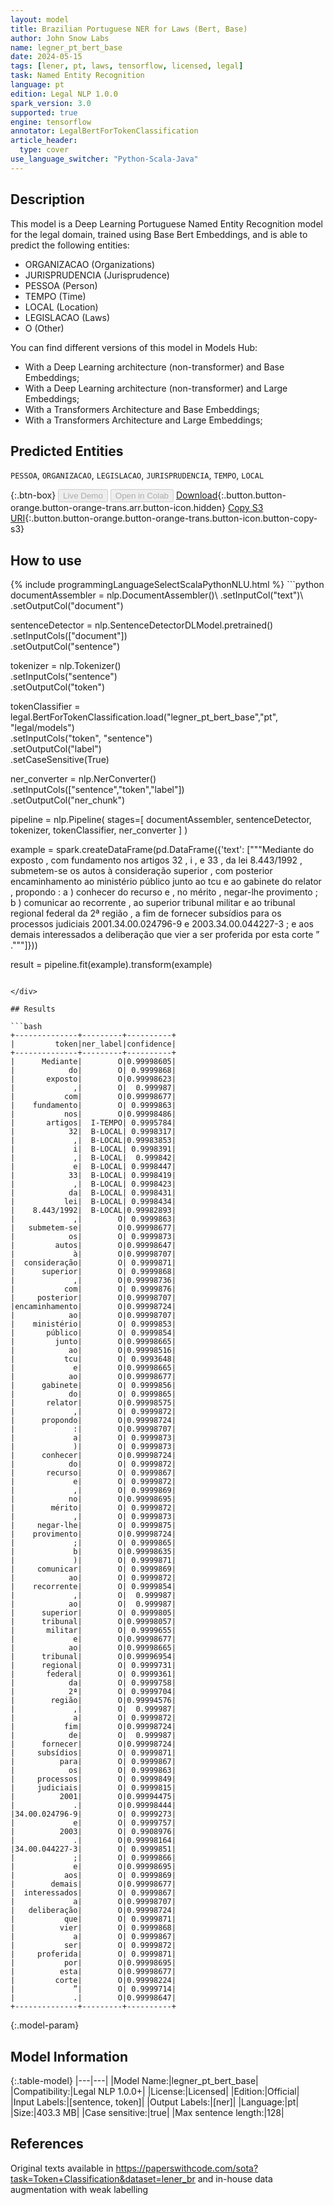 ```yaml
---
layout: model
title: Brazilian Portuguese NER for Laws (Bert, Base)
author: John Snow Labs
name: legner_pt_bert_base
date: 2024-05-15
tags: [lener, pt, laws, tensorflow, licensed, legal]
task: Named Entity Recognition
language: pt
edition: Legal NLP 1.0.0
spark_version: 3.0
supported: true
engine: tensorflow
annotator: LegalBertForTokenClassification
article_header:
  type: cover
use_language_switcher: "Python-Scala-Java"
---
```


## Description

This model is a Deep Learning Portuguese Named Entity Recognition model for the legal domain, trained using Base Bert Embeddings, and is able to predict the following entities:

- ORGANIZACAO (Organizations)
- JURISPRUDENCIA (Jurisprudence)
- PESSOA (Person)
- TEMPO (Time)
- LOCAL (Location)
- LEGISLACAO (Laws)
- O (Other)

You can find different versions of this model in Models Hub:
- With a Deep Learning architecture (non-transformer) and Base Embeddings;
- With a Deep Learning architecture (non-transformer) and Large Embeddings;
- With a Transformers Architecture and Base Embeddings;
- With a Transformers Architecture and Large Embeddings;

## Predicted Entities

`PESSOA`, `ORGANIZACAO`, `LEGISLACAO`, `JURISPRUDENCIA`, `TEMPO`, `LOCAL`

{:.btn-box}
<button class="button button-orange" disabled>Live Demo</button>
<button class="button button-orange" disabled>Open in Colab</button>
[Download](https://s3.amazonaws.com/auxdata.johnsnowlabs.com/legal/models/legner_pt_bert_base_pt_1.0.0_3.0_1715763482236.zip){:.button.button-orange.button-orange-trans.arr.button-icon.hidden}
[Copy S3 URI](s3://auxdata.johnsnowlabs.com/legal/models/legner_pt_bert_base_pt_1.0.0_3.0_1715763482236.zip){:.button.button-orange.button-orange-trans.button-icon.button-copy-s3}

## How to use



<div class="tabs-box" markdown="1">
{% include programmingLanguageSelectScalaPythonNLU.html %}
```python
documentAssembler = nlp.DocumentAssembler()\
  .setInputCol("text")\
  .setOutputCol("document")

sentenceDetector = nlp.SentenceDetectorDLModel.pretrained()\
  .setInputCols(["document"])\
  .setOutputCol("sentence")

tokenizer = nlp.Tokenizer()\
  .setInputCols("sentence")\
  .setOutputCol("token")

tokenClassifier = legal.BertForTokenClassification.load("legner_pt_bert_base","pt", "legal/models")\
  .setInputCols("token", "sentence")\
  .setOutputCol("label")\
  .setCaseSensitive(True)

ner_converter = nlp.NerConverter()\
  .setInputCols(["sentence","token","label"])\
  .setOutputCol("ner_chunk")


pipeline =  nlp.Pipeline(
    stages=[
  documentAssembler,
  sentenceDetector,
  tokenizer,
  tokenClassifier,
  ner_converter
    ]
)

example = spark.createDataFrame(pd.DataFrame({'text': ["""Mediante do exposto , com fundamento nos artigos 32 , i , e 33 , da lei 8.443/1992 , submetem-se os autos à consideração superior , com posterior encaminhamento ao ministério público junto ao tcu e ao gabinete do relator , propondo : a ) conhecer do recurso e , no mérito , negar-lhe provimento ; b ) comunicar ao recorrente , ao superior tribunal militar e ao tribunal regional federal da 2ª região , a fim de fornecer subsídios para os processos judiciais 2001.34.00.024796-9 e 2003.34.00.044227-3 ; e aos demais interessados a deliberação que vier a ser proferida por esta corte ” ."""]}))

result = pipeline.fit(example).transform(example)
```

</div>

## Results

```bash
+--------------+---------+----------+
|         token|ner_label|confidence|
+--------------+---------+----------+
|      Mediante|        O|0.99998605|
|            do|        O| 0.9999868|
|       exposto|        O|0.99998623|
|             ,|        O|  0.999987|
|           com|        O|0.99998677|
|    fundamento|        O| 0.9999863|
|           nos|        O|0.99998486|
|       artigos|  I-TEMPO| 0.9995784|
|            32|  B-LOCAL| 0.9998317|
|             ,|  B-LOCAL|0.99983853|
|             i|  B-LOCAL| 0.9998391|
|             ,|  B-LOCAL|  0.999842|
|             e|  B-LOCAL| 0.9998447|
|            33|  B-LOCAL| 0.9998419|
|             ,|  B-LOCAL| 0.9998423|
|            da|  B-LOCAL| 0.9998431|
|           lei|  B-LOCAL| 0.9998434|
|    8.443/1992|  B-LOCAL|0.99982893|
|             ,|        O| 0.9999863|
|   submetem-se|        O|0.99998677|
|            os|        O| 0.9999873|
|         autos|        O|0.99998647|
|             à|        O|0.99998707|
|  consideração|        O| 0.9999871|
|      superior|        O| 0.9999868|
|             ,|        O|0.99998736|
|           com|        O| 0.9999876|
|     posterior|        O|0.99998707|
|encaminhamento|        O|0.99998724|
|            ao|        O|0.99998707|
|    ministério|        O| 0.9999853|
|       público|        O| 0.9999854|
|         junto|        O|0.99998665|
|            ao|        O|0.99998516|
|           tcu|        O| 0.9993648|
|             e|        O|0.99998665|
|            ao|        O|0.99998677|
|      gabinete|        O| 0.9999856|
|            do|        O| 0.9999865|
|       relator|        O|0.99998575|
|             ,|        O| 0.9999872|
|      propondo|        O|0.99998724|
|             :|        O|0.99998707|
|             a|        O| 0.9999873|
|             )|        O| 0.9999873|
|      conhecer|        O|0.99998724|
|            do|        O| 0.9999872|
|       recurso|        O| 0.9999867|
|             e|        O| 0.9999872|
|             ,|        O| 0.9999869|
|            no|        O|0.99998695|
|        mérito|        O| 0.9999872|
|             ,|        O| 0.9999873|
|     negar-lhe|        O| 0.9999875|
|    provimento|        O|0.99998724|
|             ;|        O| 0.9999865|
|             b|        O|0.99998635|
|             )|        O| 0.9999871|
|     comunicar|        O| 0.9999869|
|            ao|        O| 0.9999872|
|    recorrente|        O| 0.9999854|
|             ,|        O|  0.999987|
|            ao|        O|  0.999987|
|      superior|        O| 0.9999805|
|      tribunal|        O|0.99998057|
|       militar|        O| 0.9999655|
|             e|        O|0.99998677|
|            ao|        O|0.99998665|
|      tribunal|        O|0.99996954|
|      regional|        O| 0.9999731|
|       federal|        O| 0.9999361|
|            da|        O| 0.9999758|
|            2ª|        O| 0.9999704|
|        região|        O|0.99994576|
|             ,|        O|  0.999987|
|             a|        O| 0.9999872|
|           fim|        O|0.99998724|
|            de|        O|  0.999987|
|      fornecer|        O|0.99998724|
|     subsídios|        O| 0.9999871|
|          para|        O| 0.9999867|
|            os|        O| 0.9999863|
|     processos|        O| 0.9999849|
|     judiciais|        O| 0.9999815|
|          2001|        O|0.99994475|
|             .|        O|0.99998444|
|34.00.024796-9|        O| 0.9999273|
|             e|        O| 0.9999757|
|          2003|        O| 0.9908976|
|             .|        O|0.99998164|
|34.00.044227-3|        O| 0.9999851|
|             ;|        O| 0.9999866|
|             e|        O|0.99998695|
|           aos|        O| 0.9999869|
|        demais|        O|0.99998677|
|  interessados|        O| 0.9999867|
|             a|        O|0.99998707|
|   deliberação|        O|0.99998724|
|           que|        O| 0.9999871|
|          vier|        O| 0.9999868|
|             a|        O| 0.9999867|
|           ser|        O| 0.9999872|
|     proferida|        O| 0.9999871|
|           por|        O|0.99998695|
|          esta|        O|0.99998677|
|         corte|        O|0.99998224|
|             ”|        O| 0.9999714|
|             .|        O|0.99998647|
+--------------+---------+----------+

```

{:.model-param}
## Model Information

{:.table-model}
|---|---|
|Model Name:|legner_pt_bert_base|
|Compatibility:|Legal NLP 1.0.0+|
|License:|Licensed|
|Edition:|Official|
|Input Labels:|[sentence, token]|
|Output Labels:|[ner]|
|Language:|pt|
|Size:|403.3 MB|
|Case sensitive:|true|
|Max sentence length:|128|

## References

Original texts available in https://paperswithcode.com/sota?task=Token+Classification&dataset=lener_br and in-house data augmentation with weak labelling